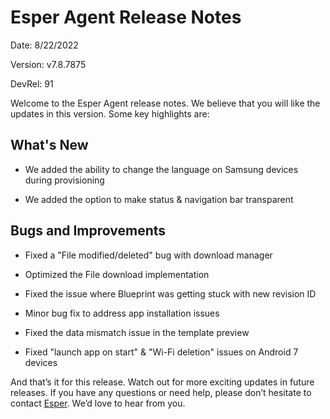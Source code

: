 # Esper Agent Release Notes

Date: 8/22/2022

Version: v7.8.7875

DevRel: 91

Welcome to the Esper Agent release notes. We believe that you will like the updates in this version. 
Some key highlights are:

## What's New

- We added the ability to change the language on Samsung devices during provisioning

- We added the option to make status & navigation bar transparent

## Bugs and Improvements
    
-   Fixed a "File modified/deleted" bug with download manager
    
-   Optimized the File download implementation
    
-   Fixed the issue where Blueprint was getting stuck with new revision ID
    
-   Minor bug fix to address app installation issues
    
-   Fixed the data mismatch issue in the template preview
    
-   Fixed "launch app on start" & "Wi-Fi deletion" issues on Android 7 devices
    

And that’s it for this release. Watch out for more exciting updates in future releases. If you have any questions or need help, please don’t hesitate to contact [Esper](mailto:support@esper.io). We’d love to hear from you.

